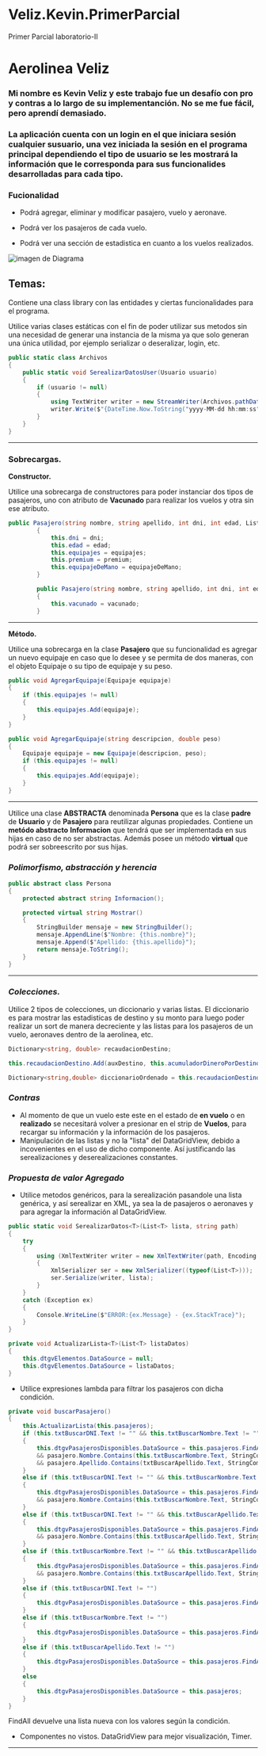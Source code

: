 # Veliz.Kevin.PrimerParcial
Primer Parcial laboratorio-II

# Aerolinea Veliz

### Mi nombre es Kevin Veliz y este trabajo fue un desafío con pro y contras a lo largo de su implementanción. No se me fue fácil, pero aprendí demasiado.

### La aplicación cuenta con un login en el que iniciara sesión cualquier susuario, una vez iniciada la sesión en el programa principal dependiendo el tipo de usuario se les mostrará la información que le corresponda para sus funcionalides desarrolladas para cada tipo.

### **Fucionalidad**
* Podrá agregar, eliminar y modificar pasajero, vuelo y aeronave.

* Podrá ver los pasajeros de cada vuelo.

* Podrá ver una sección de estadistica en cuanto a los vuelos realizados.

![imagen de Diagrama](./Kevin.Veliz/Diagrama%20de%20clase/DiagramaDeClase.jpg)


## Temas:
Contiene una class library con las entidades y ciertas funcionalidades para el programa.

Utilice varias clases estáticas con el fin de poder utilizar sus metodos sin una necesidad de generar una instancia de la misma ya que solo generan una única utilidad, por ejemplo serializar o deseralizar, login, etc.

```` C#
public static class Archivos
{
    public static void SerealizarDatosUser(Usuario usuario)
    {
        if (usuario != null)
        {
            using TextWriter writer = new StreamWriter(Archivos.pathDataUsuario, true);
            writer.Write($"{DateTime.Now.ToString("yyyy-MM-dd hh:mm:ss")} - {usuario}");
        }
    }
}
````
---
### **Sobrecargas.**


**Constructor.**

Utilice una sobrecarga de constructores para poder instanciar dos tipos de pasajeros, uno con atributo de **Vacunado** para realizar los vuelos y otra sin ese atributo.

```` C#
public Pasajero(string nombre, string apellido, int dni, int edad, List<Equipaje> equipajes, bool premium, bool equipajeDeMano) : base(nombre,apellido)
        {
            this.dni = dni; 
            this.edad = edad;
            this.equipajes = equipajes;
            this.premium = premium;
            this.equipajeDeMano = equipajeDeMano;
        }

        public Pasajero(string nombre, string apellido, int dni, int edad, List<Equipaje> equipajes, bool premium, bool equipajeDeMano, bool vacunado) : this(nombre, apellido, dni, edad, equipajes, premium, equipajeDeMano)
        {
            this.vacunado = vacunado;
        }
````
---

**Método.**

Utilice una sobrecarga en la clase **Pasajero** que su funcionalidad es agregar un nuevo equipaje en caso que lo desee y se permita de dos maneras, con el objeto Equipaje o su tipo de equipaje y su peso.

```` C#
public void AgregarEquipaje(Equipaje equipaje)
{
    if (this.equipajes != null)
    {
        this.equipajes.Add(equipaje);
    }
}

public void AgregarEquipaje(string descripcion, double peso)
{
    Equipaje equipaje = new Equipaje(descripcion, peso);
    if (this.equipajes != null)
    {
        this.equipajes.Add(equipaje);
    }
}
````
---

Utilice una clase **ABSTRACTA** denominada **Persona** que es la clase **padre** de **Usuario**  y de **Pasajero** para reutilizar algunas propiedades. Contiene un **metódo abstracto** **Informacion** que tendrá que ser implementada en sus hijas en caso de no ser abstractas. Además posee un método **virtual** que podrá ser sobreescrito por sus hijas.

### ***Polimorfismo, abstracción y herencia***

```` C# 
public abstract class Persona
{
    protected abstract string Informacion();

    protected virtual string Mostrar()
    {
        StringBuilder mensaje = new StringBuilder();
        mensaje.AppendLine($"Nombre: {this.nombre}");
        mensaje.Append($"Apellido: {this.apellido}");
        return mensaje.ToString();
    }
}
````
---
### ***Colecciones.***
Utilice 2 tipos de colecciones, un diccionario y varias listas. El diccionario es para mostrar las estadisticas de destino y su monto para luego poder realizar un sort de manera decreciente y las listas para los pasajeros de un vuelo, aeronaves dentro de la aerolinea, etc.

````C#
Dictionary<string, double> recaudacionDestino;

this.recaudacionDestino.Add(auxDestino, this.acumuladorDineroPorDestino);

Dictionary<string,double> diccionarioOrdenado = this.recaudacionDestino.OrderByDescending(x => x.Value).ToDictionary(x => x.Key, x => x.Value);
````

### ***Contras***

* Al momento de que un vuelo este este en el estado de **en vuelo** o en **realizado** se necesitará volver a presionar en el strip de **Vuelos**, para recargar su información y la información de los pasajeros.
* Manipulación de las listas y no la "lista" del DataGridView, debido a incovenientes en el uso de dicho componente. Así justificando las serealizaciones y deserealizaciones constantes.



### ***Propuesta de valor Agregado***
* Utilice metodos genéricos, para la serealización pasandole una lista genérica, y así serealizar en XML, ya sea la de pasajeros o aeronaves y para agregar la información al DataGridView. 

```` C#
public static void SerealizarDatos<T>(List<T> lista, string path)
{
    try
    {
        using (XmlTextWriter writer = new XmlTextWriter(path, Encoding.UTF8))
        {
            XmlSerializer ser = new XmlSerializer((typeof(List<T>)));
            ser.Serialize(writer, lista);
        }
    }
    catch (Exception ex)
    {
        Console.WriteLine($"ERROR:{ex.Message} - {ex.StackTrace}");
    }
}

private void ActualizarLista<T>(List<T> listaDatos)
{
    this.dtgvElementos.DataSource = null;
    this.dtgvElementos.DataSource = listaDatos;
}
````

* Utilice expresiones lambda para filtrar los pasajeros con dicha condición.

```` C#
private void buscarPasajero()
{
    this.ActualizarLista(this.pasajeros);
    if (this.txtBuscarDNI.Text != "" && this.txtBuscarNombre.Text != "" && this.txtBuscarApellido.Text != "")
    {
        this.dtgvPasajerosDisponibles.DataSource = this.pasajeros.FindAll(pasajero => pasajero.Dni.ToString().Contains(this.txtBuscarDNI.Text)
        && pasajero.Nombre.Contains(this.txtBuscarNombre.Text, StringComparison.OrdinalIgnoreCase)
        && pasajero.Apellido.Contains(txtBuscarApellido.Text, StringComparison.OrdinalIgnoreCase));
    }
    else if (this.txtBuscarDNI.Text != "" && this.txtBuscarNombre.Text != "")
    {
        this.dtgvPasajerosDisponibles.DataSource = this.pasajeros.FindAll(pasajero => pasajero.Dni.ToString().Contains(this.txtBuscarDNI.Text)
        && pasajero.Nombre.Contains(this.txtBuscarNombre.Text, StringComparison.OrdinalIgnoreCase));
    }
    else if (this.txtBuscarDNI.Text != "" && this.txtBuscarApellido.Text != "")
    {
        this.dtgvPasajerosDisponibles.DataSource = this.pasajeros.FindAll(pasajero => pasajero.Dni.ToString().Contains(this.txtBuscarDNI.Text)
        && pasajero.Nombre.Contains(this.txtBuscarApellido.Text, StringComparison.OrdinalIgnoreCase));
    }
    else if (this.txtBuscarNombre.Text != "" && this.txtBuscarApellido.Text != "")
    {
        this.dtgvPasajerosDisponibles.DataSource = this.pasajeros.FindAll(pasajero => pasajero.Nombre.Contains(this.txtBuscarNombre.Text, StringComparison.OrdinalIgnoreCase)
        && pasajero.Nombre.Contains(this.txtBuscarApellido.Text, StringComparison.OrdinalIgnoreCase));
    }
    else if (this.txtBuscarDNI.Text != "")
    {
        this.dtgvPasajerosDisponibles.DataSource = this.pasajeros.FindAll(pasajero => pasajero.Dni.ToString().Contains(this.txtBuscarDNI.Text));
    }
    else if (this.txtBuscarNombre.Text != "")
    {
        this.dtgvPasajerosDisponibles.DataSource = this.pasajeros.FindAll(pasajero => pasajero.Nombre.Contains(this.txtBuscarNombre.Text, StringComparison.OrdinalIgnoreCase));
    }
    else if (this.txtBuscarApellido.Text != "")
    {
        this.dtgvPasajerosDisponibles.DataSource = this.pasajeros.FindAll(pasajero => pasajero.Apellido.Contains(this.txtBuscarApellido.Text, StringComparison.OrdinalIgnoreCase));
    }
    else
    {
        this.dtgvPasajerosDisponibles.DataSource = this.pasajeros;
    }
}
````
FindAll devuelve una lista nueva con los valores según la condición.

* Componentes no vistos. DataGridView para mejor visualización, Timer.

---



